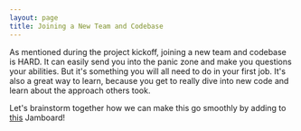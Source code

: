 ```yaml
---
layout: page
title: Joining a New Team and Codebase
---
```


As mentioned during the project kickoff, joining a new team and codebase is HARD. It can easily send you into the panic zone and make you questions your abilities. But it's something you will all need to do in your first job. It's also a great way to learn, because you get to really dive into new code and learn about the approach others took.

Let's brainstorm together how we can make this go smoothly by adding to [this](https://jamboard.google.com/d/1VWj-p3-VH6bfS0VVK2pRNf9UoHyqmJ1y0uPqNd8wWEQ/viewer?f=0) Jamboard!
